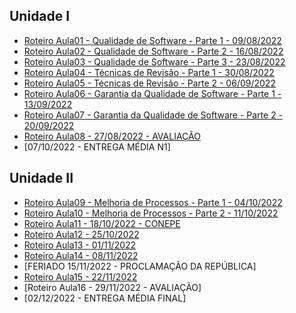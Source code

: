 ## Unidade I
- [Roteiro Aula01 - Qualidade de Software - Parte 1 - 09/08/2022](aula01.md)
- [Roteiro Aula02 - Qualidade de Software - Parte 2 - 16/08/2022](aula02.md)
- [Roteiro Aula03 - Qualidade de Software - Parte 3 -  23/08/2022](aula03.md)
- [Roteiro Aula04 - Técnicas de Revisão - Parte 1 - 30/08/2022](aula04.md)
- [Roteiro Aula05 - Técnicas de Revisão - Parte 2 - 06/09/2022](aula05.md)
- [Roteiro Aula06 - Garantia da Qualidade de Software - Parte 1 - 13/09/2022](aula06.md)
- [Roteiro Aula07 - Garantia da Qualidade de Software - Parte 2 - 20/09/2022](aula07.md)
- [Roteiro Aula08 - 27/08/2022 - AVALIAÇÃO](aula08.md)
- [07/10/2022 - ENTREGA MÉDIA N1]
## Unidade II
- [Roteiro Aula09 - Melhoria de Processos  - Parte 1 - 04/10/2022](aula09.md)
- [Roteiro Aula10 - Melhoria de Processos - Parte 2 - 11/10/2022](aula10.md)
- [Roteiro Aula11 - 18/10/2022 - CONEPE](aula11.md)
- [Roteiro Aula12 - 25/10/2022](aula12.md)
- [Roteiro Aula13 - 01/11/2022](aula13.md)
- [Roteiro Aula14 - 08/11/2022](aula14.md)
- [FERIADO 15/11/2022 - PROCLAMAÇÃO DA REPÚBLICA]
- [Roteiro Aula15 - 22/11/2022](aula14.md)
- [Roteiro Aula16 - 29/11/2022 - AVALIAÇÃO]
- [02/12/2022 - ENTREGA MÉDIA FINAL]
